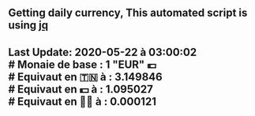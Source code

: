 ## Getting daily currency, This automated script is using [jq](https://stedolan.github.io/jq/)
## Last Update:  2020-05-22 à 03:00:02 </br># Monaie de base : 1 "EUR" 💶 </br> # Equivaut en 🇹🇳 à :  3.149846 </br> # Equivaut en 💵 à : 1.095027</br> # Equivaut en 🐱‍💻 à :  0.000121
